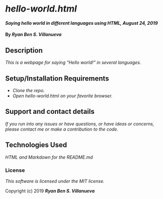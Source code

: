 # _hello-world.html_

#### _Saying hello world in different languages using HTML, August 24, 2019_

#### By _**Ryan Ben S. Villanueva**_

## Description

_This is a webpage for saying "Hello world!" in several languages._
## Setup/Installation Requirements

* _Clone the repo._
* _Open hello-world.html on your favorite browser._

## Support and contact details

_If you run into any issues or have questions, or have ideas or concerns, please contact me or make a contribution to the code._

## Technologies Used

_HTML and Markdown for the README.md_

### License

*This software is licensed under the MIT license.*

Copyright (c) 2019 **_Ryan Ben S. Villanueva_**